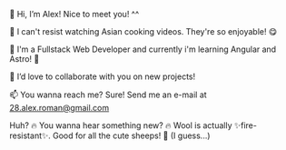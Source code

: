  👋 Hi, I’m Alex! Nice to meet you! ^^
 
 👀 I can't resist watching Asian cooking videos. They're so enjoyable! 😋
 
 🌱 I'm a Fullstack Web Developer and currently i'm learning Angular and Astro! 🚀
 
 💞️ I’d love to collaborate with you on new projects!
 
 📫 You wanna reach me? Sure! Send me an e-mail at 28.alex.roman@gmail.com

Huh? 🔥 You wanna hear something new? 🔥 Wool is actually ✨fire-resistant✨. Good for all the cute sheeps! 🐏 (I guess...)

<!---
AchillesD9-Alex/AchillesD9-Alex is a ✨ special ✨ repository because its `README.md` (this file) appears on your GitHub profile.
You can click the Preview link to take a look at your changes.
--->
